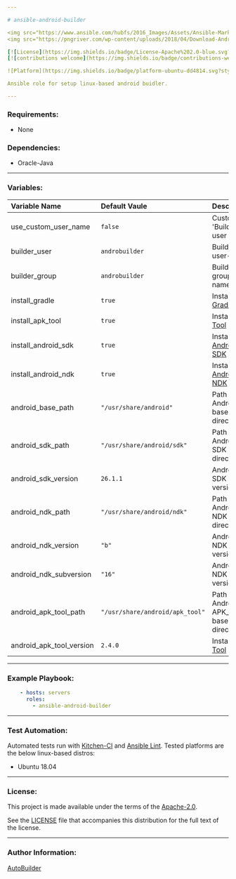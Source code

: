 ```yaml
---

# ansible-android-builder

<img src="https://www.ansible.com/hubfs/2016_Images/Assets/Ansible-Mark-Large-RGB-Pool.png?hsLang=en-us" width="10%" height="10%" alt="Ansible logo" align="right"/>
<img src="https://pngriver.com/wp-content/uploads/2018/04/Download-Android-PNG-Transparent-Picture.png" width="9%" height="9%" alt="Ansible logo" align="right"/>

[![License](https://img.shields.io/badge/License-Apache%202.0-blue.svg?style=flat)](https://opensource.org/licenses/Apache-2.0)
[![contributions welcome](https://img.shields.io/badge/contributions-welcome-brightgreen.svg?style=flat)](https://github.com/autobuilder/ansible-isp-speedtest/issues)

![Platform](https://img.shields.io/badge/platform-ubuntu-dd4814.svg?style=flat)

Ansible role for setup linux-based android buidler.

---
```


### Requirements:

* None

### Dependencies:

* Oracle-Java

---

### Variables:

| Variable Name             | Default Vaule                        | Description                                  |
|:--------------------------|:-------------------------------------|:---------------------------------------------|
|use_custom_user_name       | ```false```                          | Custom 'Builder' user                        |
|builder_user               | ```androbuilder```                   | Builder user-name                            |
|builder_group              | ```androbuilder```                   | Builder group-name                           |
|install_gradle             | ```true```                           | Install [Gradle][gradle]                     |
|install_apk_tool           | ```true```                           | Install [APK-Tool][apktool]                  |
|install_android_sdk        | ```true```                           | Install [Android-SDK][androidsdk]            |
|install_android_ndk        | ```true```                           | Install [Android-NDK][androidndk]            |
|android_base_path          | ```"/usr/share/android"```           | Path to Android base directory               |
|android_sdk_path           | ```"/usr/share/android/sdk"```       | Path to Android SDK base directory           |
|android_sdk_version        | ```26.1.1```                         | Android SDK version                          |
|android_ndk_path           | ```"/usr/share/android/ndk"```       | Path to Android NDK base directory           |
|android_ndk_version        | ```"b"```                            | Android NDK version                          |
|android_ndk_subversion     | ```"16"```                           | Android NDK sub-version                      |
|android_apk_tool_path      | ```"/usr/share/android/apk_tool"```  | Path to Android APK_Tool base directory      |
|android_apk_tool_version   | ```2.4.0```                          | Install [APK-Tool][apktool]                  |

---

### Example Playbook:

```yaml
    - hosts: servers
      roles:
        - ansible-android-builder
```

---

### Test Automation:

Automated tests run with [Kitchen-CI][kitchenci] and [Ansible Lint][ansiblelint].
Tested platforms are the below linux-based distros:

* Ubuntu 18.04

---

### License:

This project is made available under the terms of the [Apache-2.0][apache2].

See the [LICENSE][license] file that accompanies this distribution for the full text of the license.

---

### Author Information:

[AutoBuilder][autobuilder]

[speedtestcli]: https://github.com/sivel/speedtest-cli
[kitchenci]: https://kitchen.ci
[apache2]: https://www.apache.org/licenses/LICENSE-2.0.html
[license]: https://github.com/autobuilder/ansible-android-builder/blob/master/LICENSE
[autobuilder]: https://github.com/autobuilder
[ansiblelint]: https://docs.ansible.com/ansible-lint/
[androidsdk]: https://developer.android.com/studio
[androidndk]: https://developer.android.com/ndk
[gradle]: https://gradle.org
[apktool]: https://ibotpeaches.github.io/Apktool/
